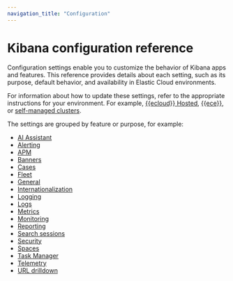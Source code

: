 ```yaml
---
navigation_title: "Configuration"
---
```

# Kibana configuration reference

Configuration settings enable you to customize the behavior of Kibana apps and features.
This reference provides details about each setting, such as its purpose, default behavior, and availability in Elastic Cloud environments.

For information about how to update these settings, refer to the appropriate instructions for your environment. For example, [{{ecloud}} Hosted](docs-content://deploy-manage/deploy/elastic-cloud/edit-stack-settings.md), [{{ece}}](docs-content://deploy-manage/deploy/cloud-enterprise/edit-stack-setttings-kibana.md), or [self-managed clusters](docs-content://deploy-manage/deploy/self-managed/configure-kibana.md).

The settings are grouped by feature or purpose, for example:

- [AI Assistant](/reference/configuration-reference/ai-assistant-settings.md)
- [Alerting](/reference/configuration-reference/alerting-settings.md)
- [APM](/reference/configuration-reference/apm-settings.md)
- [Banners](/reference/configuration-reference/banner-settings.md)
- [Cases](/reference/configuration-reference/cases-settings.md)
- [Fleet](/reference/configuration-reference/fleet-settings.md)
- [General](/reference/configuration-reference/general-settings.md)
- [Internationalization](/reference/configuration-reference/internationalization-settings.md)
- [Logging](/reference/configuration-reference/logging-settings.md)
- [Logs](/reference/configuration-reference/logs-settings.md)
- [Metrics](/reference/configuration-reference/metrics-settings.md)
- [Monitoring](/reference/configuration-reference/monitoring-settings.md)
- [Reporting](/reference/configuration-reference/reporting-settings.md)
- [Search sessions](/reference/configuration-reference/search-sessions-settings.md)
- [Security](/reference/configuration-reference/security-settings.md)
- [Spaces](/reference/configuration-reference/spaces-settings.md)
- [Task Manager](/reference/configuration-reference/task-manager-settings.md)
- [Telemetry](/reference/configuration-reference/telemetry-settings.md)
- [URL drilldown](/reference/configuration-reference/url-drilldown-settings.md)